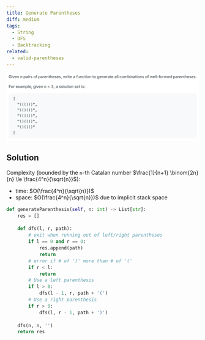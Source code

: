 ```yaml
---
title: Generate Parentheses
diff: medium
tags:
  - String
  - DFS
  - Backtracking
related:
  - valid-parentheses
---
```


<img class="medium-zoom" src="/algo/generate-parentheses.png" alt="https://www.lintcode.com/problem/generate-parentheses">

## Solution

Complexity (bounded by the `n`-th Catalan number $\frac{1}{n+1} \binom{2n}{n} \le \frac{4^n}{\sqrt{n}}$):

- time: $O(\frac{4^n}{\sqrt{n}})$
- space: $O(\frac{4^n}{\sqrt{n}})$ due to implicit stack space

```py
def generateParenthesis(self, n: int) -> List[str]:
    res = []

    def dfs(l, r, path):
        # exit when running out of left/right parentheses
        if l == 0 and r == 0:
            res.append(path)
            return
        # error if # of ')' more than # of '('
        if r < l:
            return
        # Use a left parenthesis
        if l > 0:
            dfs(l - 1, r, path + '(')
        # Use a right parenthesis
        if r > 0:
            dfs(l, r - 1, path + ')')

    dfs(n, n, '')
    return res
```

<!-- other ways to solve: iteration, closure number, see lc's solution -->
